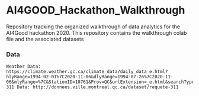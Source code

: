 # AI4GOOD_Hackathon_Walkthrough
Repository tracking the organized walkthrough of data analytics for the AI4Good hackathon 2020. This repository contains the walkthrough colab file and the associated datasets

### Data
	Weather Data: https://climate.weather.gc.ca/climate_data/daily_data_e.html?hlyRange=1994-02-01%7C2020-11-06&dlyRange=1994-07-26%7C2020-11-06&mlyRange=%7C&StationID=10761&Prov=QC&urlExtension=_e.html&searchType=stnName&optLimit=yearRange&StartYear=1840&EndYear=2020&selRowPerPage=25&Line=0&searchMethod=contains&txtStationName=McTavish&timeframe=2&Day=6&Year=2019&Month=12#
	311 Data: http://donnees.ville.montreal.qc.ca/dataset/requete-311
